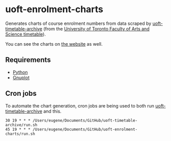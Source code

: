 # uoft-enrolment-charts

Generates charts of course enrolment numbers from data scraped by [uoft-timetable-archive][] (from the [University of Toronto Faculty of Arts and Science timetable](https://timetable.iit.artsci.utoronto.ca/)).

You can see the charts on [the website](https://echeung.me/uoft-enrolment-charts/) as well.


## Requirements

- [Python](https://www.python.org/)
- [Gnuplot](http://gnuplot.info/)


## Cron jobs

To automate the chart generation, cron jobs are being used to both run [uoft-timetable-archive][] and this.

```
30 19 * * * /Users/eugene/Documents/GitHub/uoft-timetable-archive/run.sh
45 19 * * * /Users/eugene/Documents/GitHub/uoft-enrolment-charts/run.sh
```

[uoft-timetable-archive]: https://github.com/freeatnet/uoft-timetable-archive
